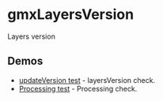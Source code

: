 gmxLayersVersion
================

Layers version

Demos
------
  * [updateVersion test](http://OriginalSin.github.com/gmxLayersVersion/examples/gmxLayersVersion.html) - layersVersion check.
  * [Processing test](http://OriginalSin.github.com/gmxLayersVersion/examples/chkProcessing.html) - Processing check.
